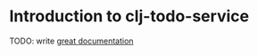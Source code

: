 # Introduction to clj-todo-service

TODO: write [great documentation](http://jacobian.org/writing/what-to-write/)

